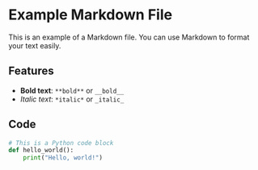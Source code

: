 # Example Markdown File

This is an example of a Markdown file. You can use Markdown to format your text easily.

## Features

- **Bold text**: `**bold**` or `__bold__`
- *Italic text*: `*italic*` or `_italic_`


## Code

```python
# This is a Python code block
def hello_world():
    print("Hello, world!")
